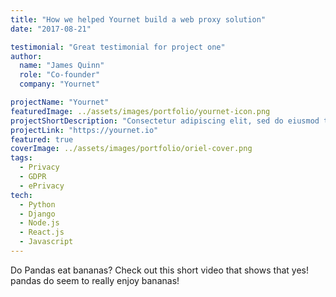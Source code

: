 ```yaml
---
title: "How we helped Yournet build a web proxy solution"
date: "2017-08-21"

testimonial: "Great testimonial for project one"
author:
  name: "James Quinn"
  role: "Co-founder"
  company: "Yournet"

projectName: "Yournet"
featuredImage: ../assets/images/portfolio/yournet-icon.png
projectShortDescription: "Consectetur adipiscing elit, sed do eiusmod tempor incididunt ut labore et dolore."
projectLink: "https://yournet.io"
featured: true
coverImage: ../assets/images/portfolio/oriel-cover.png
tags:
  - Privacy
  - GDPR
  - ePrivacy
tech:
  - Python
  - Django
  - Node.js
  - React.js
  - Javascript
---
```


Do Pandas eat bananas? Check out this short video that shows that yes! pandas do
seem to really enjoy bananas!

